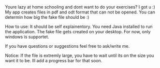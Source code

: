 Youre lazy at home schooling and dont want to do your exercises? I got u :) 
My app creates files in pdf and odt format that can not be opened. 
You can determin how big the fake file should be :)

How to use:
It should be self explainentory.
You need Java installed to run the application. 
The fake file gets created on your desktop.
For now, only windows is supportet.

If you have questions or suggestions feel free to ask/write me.

Notice: If the file is extremly large, you have to wait until its on the size you want it to be.
Ill add a progress bar for that soon.

